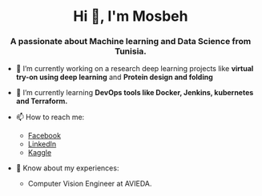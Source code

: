 
<h1 align="center">Hi 👋, I'm Mosbeh</h1>
<h3 align="center">A passionate about Machine learning and Data Science from Tunisia.</h3>

- 🔭 I’m currently working on a research deep learning projects like **virtual try-on using deep learning** and **Protein design and folding**

- 🌱 I’m currently learning **DevOps tools like Docker, Jenkins, kubernetes and Terraform.**

- 📫 How to reach me: 
    - [Facebook](https://www.facebook.com/mosbehbarhoumi/)
    - [LinkedIn](https://www.linkedin.com/in/mosbeh-barhoumi/)
    - [Kaggle](https://www.kaggle.com/mosbehbarhoumi)

- 📄 Know about my experiences: 
    - Computer Vision Engineer at AVIEDA.

